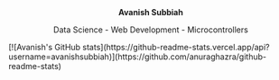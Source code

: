 <div align="center">
  <h><b>Avanish Subbiah</b></h>
  <p>Data Science - Web Development - Microcontrollers</p>
</div>
[![Avanish's GitHub stats](https://github-readme-stats.vercel.app/api?username=avanishsubbiah)](https://github.com/anuraghazra/github-readme-stats)

<!--
**avanishsubbiah/avanishsubbiah** is a ✨ _special_ ✨ repository because its `README.md` (this file) appears on your GitHub profile.

Here are some ideas to get you started:

- 🔭 I’m currently working on ...
- 🌱 I’m currently learning ...
- 👯 I’m looking to collaborate on ...
- 🤔 I’m looking for help with ...
- 💬 Ask me about ...
- 📫 How to reach me: ...
- 😄 Pronouns: ...
- ⚡ Fun fact: ...
-->

